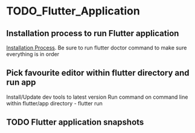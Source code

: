 # TODO_Flutter_Application

## Installation process to run Flutter application

[Installation Process](https://flutter.dev/docs/get-started/install).
Be sure to run flutter doctor command to make sure everything is in order

## Pick favourite editor within flutter directory and run app

Install/Update dev tools to latest version
Run command on command line within flutter/app directory - flutter run

## TODO Flutter application snapshots



